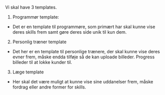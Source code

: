 Vi skal have 3 templates.

1. Programmør template:
- Det er en template til programmøre, som primært har skal kunne vise deres skills frem samt gøre deres side unik til kun dem.

2. Personlig træner template
- Det her er en template til personlige trænere, der skal kunne vise deres evner frem, måske endda tilføje så de kan uploade billeder. Progress billeder
til at lokke kunder til.

3. Læge template
- Her skal det være muligt at kunne vise sine uddanelser frem, måske fordrag eller andre former for skills.